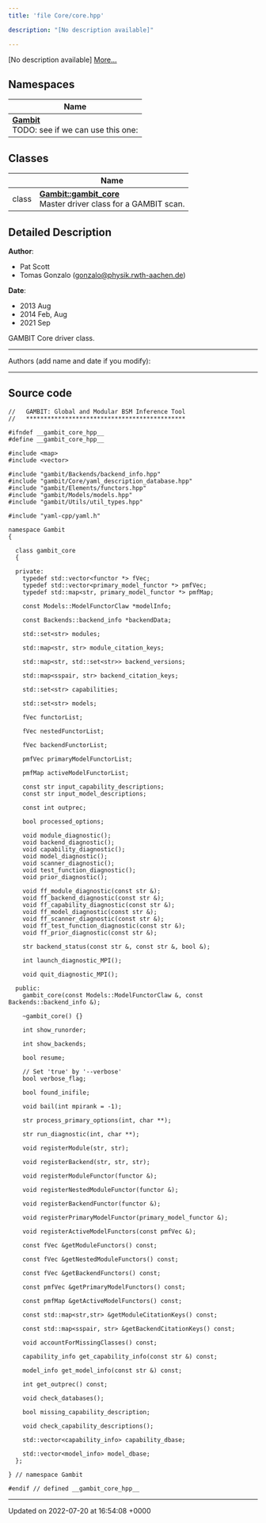 ```yaml
---
title: 'file Core/core.hpp'

description: "[No description available]"

---
```







[No description available] [More...](#detailed-description)

## Namespaces

| Name           |
| -------------- |
| **[Gambit](/documentation/code/namespaces/namespacegambit/)** <br>TODO: see if we can use this one:  |

## Classes

|                | Name           |
| -------------- | -------------- |
| class | **[Gambit::gambit_core](/documentation/code/classes/classgambit_1_1gambit__core/)** <br>Master driver class for a GAMBIT scan.  |

## Detailed Description


**Author**: 

  * Pat Scott 
  * Tomas Gonzalo ([gonzalo@physik.rwth-aachen.de](mailto:gonzalo@physik.rwth-aachen.de)) 


**Date**: 

  * 2013 Aug 
  * 2014 Feb, Aug
  * 2021 Sep


GAMBIT Core driver class.



------------------

Authors (add name and date if you modify):



------------------




## Source code

```
//   GAMBIT: Global and Modular BSM Inference Tool
//   *********************************************

#ifndef __gambit_core_hpp__
#define __gambit_core_hpp__

#include <map>
#include <vector>

#include "gambit/Backends/backend_info.hpp"
#include "gambit/Core/yaml_description_database.hpp"
#include "gambit/Elements/functors.hpp"
#include "gambit/Models/models.hpp"
#include "gambit/Utils/util_types.hpp"

#include "yaml-cpp/yaml.h"

namespace Gambit
{

  class gambit_core
  {

  private:
    typedef std::vector<functor *> fVec;
    typedef std::vector<primary_model_functor *> pmfVec;
    typedef std::map<str, primary_model_functor *> pmfMap;

    const Models::ModelFunctorClaw *modelInfo;

    const Backends::backend_info *backendData;

    std::set<str> modules;

    std::map<str, str> module_citation_keys;

    std::map<str, std::set<str>> backend_versions;

    std::map<sspair, str> backend_citation_keys;

    std::set<str> capabilities;

    std::set<str> models;

    fVec functorList;

    fVec nestedFunctorList;

    fVec backendFunctorList;

    pmfVec primaryModelFunctorList;

    pmfMap activeModelFunctorList;

    const str input_capability_descriptions;
    const str input_model_descriptions;

    const int outprec;

    bool processed_options;

    void module_diagnostic();
    void backend_diagnostic();
    void capability_diagnostic();
    void model_diagnostic();
    void scanner_diagnostic();
    void test_function_diagnostic();
    void prior_diagnostic();

    void ff_module_diagnostic(const str &);
    void ff_backend_diagnostic(const str &);
    void ff_capability_diagnostic(const str &);
    void ff_model_diagnostic(const str &);
    void ff_scanner_diagnostic(const str &);
    void ff_test_function_diagnostic(const str &);
    void ff_prior_diagnostic(const str &);

    str backend_status(const str &, const str &, bool &);

    int launch_diagnostic_MPI();

    void quit_diagnostic_MPI();

  public:
    gambit_core(const Models::ModelFunctorClaw &, const Backends::backend_info &);

    ~gambit_core() {}

    int show_runorder;

    int show_backends;

    bool resume;

    // Set 'true' by '--verbose'
    bool verbose_flag;

    bool found_inifile;

    void bail(int mpirank = -1);

    str process_primary_options(int, char **);

    str run_diagnostic(int, char **);

    void registerModule(str, str);

    void registerBackend(str, str, str);

    void registerModuleFunctor(functor &);

    void registerNestedModuleFunctor(functor &);

    void registerBackendFunctor(functor &);

    void registerPrimaryModelFunctor(primary_model_functor &);

    void registerActiveModelFunctors(const pmfVec &);

    const fVec &getModuleFunctors() const;

    const fVec &getNestedModuleFunctors() const;

    const fVec &getBackendFunctors() const;

    const pmfVec &getPrimaryModelFunctors() const;

    const pmfMap &getActiveModelFunctors() const;

    const std::map<str,str> &getModuleCitationKeys() const;

    const std::map<sspair, str> &getBackendCitationKeys() const;

    void accountForMissingClasses() const;

    capability_info get_capability_info(const str &) const;

    model_info get_model_info(const str &) const;

    int get_outprec() const;

    void check_databases();

    bool missing_capability_description;

    void check_capability_descriptions();

    std::vector<capability_info> capability_dbase;

    std::vector<model_info> model_dbase;
  };

} // namespace Gambit

#endif // defined __gambit_core_hpp__
```


-------------------------------

Updated on 2022-07-20 at 16:54:08 +0000
